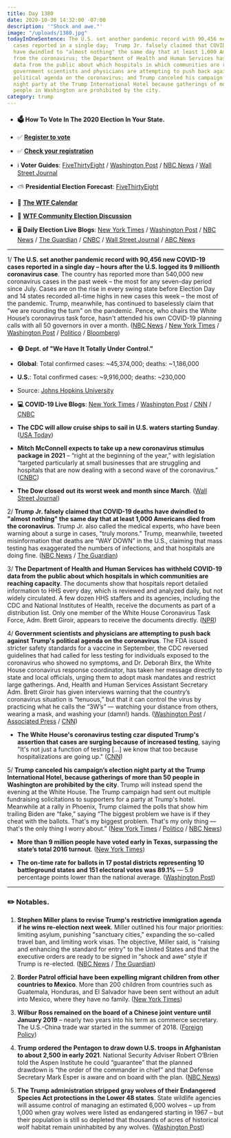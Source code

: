 ```yaml
---
title: Day 1380
date: 2020-10-30 14:32:00 -07:00
description: '"Shock and awe."'
image: "/uploads/1380.jpg"
todayInOneSentence: The U.S. set another pandemic record with 90,456 new COVID-19
  cases reported in a single day;  Trump Jr. falsely claimed that COVID-19 deaths
  have dwindled to "almost nothing" the same day that at least 1,000 Americans died
  from the coronavirus; the Department of Health and Human Services has withheld COVID-19
  data from the public about which hospitals in which communities are reaching capacity;
  government scientists and physicians are attempting to push back against Trump's
  political agenda on the coronavirus; and Trump canceled his campaign’s election
  night party at the Trump International Hotel because gatherings of more than 50
  people in Washington are prohibited by the city.
category: trump
---
```


* #### 🗳 How To Vote In The 2020 Election In Your State.

* ✅ **[Register to vote](https://www.vote.org/register-to-vote/)**

* ✅ **[Check your registration](https://www.vote.org/am-i-registered-to-vote/)**

* ℹ️ **Voter Guides**: [FiveThirtyEight](https://projects.fivethirtyeight.com/how-to-vote-2020/) / [Washington Post](https://www.washingtonpost.com/elections/2020/how-to-vote/) / [NBC News](https://www.nbcnews.com/specials/plan-your-vote-state-by-state-guide-voting-by-mail-early-in-person-voting-election/index.html?cid=bc_npd_nn_ms_np-1_200816) / [Wall Street Journal](https://www.wsj.com/articles/how-to-vote-by-mail-in-every-state-11597840923)

* ⛅️ **Presidential Election Forecast**: [FiveThirtyEight](https://projects.fivethirtyeight.com/2020-election-forecast/)

* 📆 **[The WTF Calendar](https://talk.whatthefuckjusthappenedtoday.com/t/the-wtf-event-calendar/5888)**

* 💬 **[WTF Community Election Discussion](https://talk.whatthefuckjusthappenedtoday.com/t/2020-general-election-trump-vs-biden/5758)**

* 🖥 **Daily Election Live Blogs**: [New York Times](https://www.nytimes.com/live/2020/10/30/us/trump-biden-election?action=click&module=Top%20Stories&pgtype=Homepage) / [Washington Post](https://www.washingtonpost.com/elections/2020/10/30/trump-biden-live-updates/) / [NBC News](https://www.nbcnews.com/politics/2020-election/live-blog/2020-10-30-trump-biden-election-n1245315) / [The Guardian](https://www.theguardian.com/us-news/live/2020/oct/29/us-election-2020-live-updates-donald-trump-joe-biden-rally-latest-news) / [CNBC](https://www.cnbc.com/2020/10/30/election-2020-live-updates.html) / [Wall Street Journal](https://www.wsj.com/livecoverage/latest-updates/election-live-updates-trump-biden?mod=hp_theme_election-2020-ribbon) / [ABC News](https://abcnews.go.com/Politics/live-updates/2020-election-campaign/?id=73917428)

---

1/ **The U.S. set another pandemic record with 90,456 new COVID-19 cases reported in a single day – hours after the U.S. logged its 9 millionth coronavirus case**. The country has reported more than 540,000 new coronavirus cases in the past week – the most for any seven-day period since July. Cases are on the rise in every swing state before Election Day and 14 states recorded all-time highs in new cases this week – the most of the pandemic. Trump, meanwhile, has continued to baselessly claim that "we are rounding the turn" on the pandemic. Pence, who chairs the White House’s coronavirus task force, hasn't attended his own COVID-19 planning calls with all 50 governors in over a month. ([NBC News](https://www.nbcnews.com/news/us-news/u-s-records-more-90-000-covid-19-cases-one-n1245450) / [New York Times](https://www.nytimes.com/interactive/2020/10/30/us/us-covid-case-record.html) / [Washington Post](https://www.washingtonpost.com/graphics/2020/elections/swing-states-covid-cases/) / [Politico](https://www.politico.com/news/2020/10/29/pence-absent-coronavirus-calls-433637) / [Bloomberg](https://www.bloomberg.com/news/articles/2020-10-30/record-14-states-hit-covid-peaks-as-surge-spreads-coast-to-coast?sref=MIBMEEoj))

* #### 😷 Dept. of "We Have It Totally Under Control."

* **Global**: Total confirmed cases: \~45,374,000; deaths: \~1,186,000

* **U.S.**: Total confirmed cases: \~9,916,000; deaths: \~230,000

* Source: [Johns Hopkins University](https://coronavirus.jhu.edu/map.html)

* **💻 COVID-19 Live Blogs**: [New York Times](https://www.nytimes.com/live/2020/10/30/world/covid-19-coronavirus-updates?action=click&module=Top%20Stories&pgtype=Homepage) / [Washington Post](https://www.washingtonpost.com/nation/2020/10/30/coronavirus-covid-live-updates-us/) / [CNN](https://www.cnn.com/world/live-news/coronavirus-pandemic-10-30-20-intl/index.html) / [CNBC](https://www.cnbc.com/2020/10/30/coronavirus-live-updates-latest-news-on-the-covid-19-pandemic.html)

* **The CDC will allow cruise ships to sail in U.S. waters starting Sunday**. ([USA Today](https://www.usatoday.com/story/travel/cruises/2020/10/30/cdc-lifts-no-sail-order-issues-framework-conditional-sailing/6051655002/))

* **Mitch McConnell expects to take up a new coronavirus stimulus package in 2021** – “right at the beginning of the year,” with legislation “targeted particularly at small businesses that are struggling and hospitals that are now dealing with a second wave of the coronavirus.” ([CNBC](https://www.cnbc.com/2020/10/30/coronavirus-stimulus-update-pelosi-mcconnell-and-trump-talk-relief-deal.html))

* **The Dow closed out its worst week and month since March**. ([Wall Street Journal](https://www.wsj.com/articles/global-stock-markets-dow-update-10-30-2020-11604046237?mod=hp_lead_pos1))

2/ **Trump Jr. falsely claimed that COVID-19 deaths have dwindled to "almost nothing" the same day that at least 1,000 Americans died from the coronavirus**. Trump Jr. also called the medical experts, who have been warning about a surge in cases, "truly morons." Trump, meanwhile, tweeted misinformation that deaths are “WAY DOWN” in the U.S., claiming that mass testing has exaggerated the numbers of infections, and that hospitals are doing fine. ([NBC News](https://www.nbcnews.com/politics/politics-news/donald-trump-jr-says-covid-numbers-are-almost-nothing-day-n1245449) / [The Guardian](https://www.theguardian.com/world/2020/oct/30/donald-trump-coronavirus-deaths-don-jr))

3/ **The Department of Health and Human Services has withheld COVID-19 data from the public about which hospitals in which communities are reaching capacity**. The documents show that hospitals report detailed information to HHS every day, which is reviewed and analyzed daily, but not widely circulated. A few dozen HHS staffers and its agencies, including the CDC and National Institutes of Health, receive the documents as part of a distribution list. Only one member of the White House Coronavirus Task Force, Adm. Brett Giroir, appears to receive the documents directly. ([NPR](https://www.npr.org/sections/health-shots/2020/10/30/929239481/internal-documents-reveal-covid-19-hospitalization-data-the-government-keeps-hid?origin=notify))

4/ **Government scientists and physicians are attempting to push back against Trump's political agenda on the coronavirus**. The FDA issued stricter safety standards for a vaccine in September, the CDC reversed guidelines that had called for less testing for individuals exposed to the coronavirus who showed no symptoms, and Dr. Deborah Birx, the White House coronavirus response coordinator, has taken her message directly to state and local officials, urging them to adopt mask mandates and restrict large gatherings. And, Health and Human Services Assistant Secretary Adm. Brett Giroir has given interviews warning that the country’s coronavirus situation is “tenuous,” but that it can control the virus by practicing what he calls the “3W’s” — watching your distance from others, wearing a mask, and washing your (damn!) hands. ([Washington Post](https://www.washingtonpost.com/health/2020/10/30/trump-scientists-covid/) / [Associated Press](https://apnews.com/article/election-2020-donald-trump-pandemics-virus-outbreak-public-health-12a2015d9bb85cf13f2debcf85fb35d5) / [CNN](https://www.cnn.com/2020/10/29/politics/deborah-birx-task-force-scott-atlas/index.html))

* **The White House's coronavirus testing czar disputed Trump's assertion that cases are surging because of increased testing**, saying "It's not just a function of testing \[...\] we know that too because hospitalizations are going up." ([CNN](https://www.cnn.com/2020/10/28/politics/brett-giroir-trump-coronavirus-testing/index.html))

5/ **Trump canceled his campaign’s election night party at the Trump International Hotel, because gatherings of more than 50 people in Washington are prohibited by the city**. Trump will  instead spend the evening at the White House. The Trump campaign had sent out multiple fundraising solicitations to supporters for a party at Trump's hotel. Meanwhile at a rally in Phoenix, Trump claimed the polls that show him trailing Biden are “fake,” saying “The biggest problem we have is if they cheat with the ballots. That's my biggest problem. That's my only thing — that's the only thing I worry about.” ([New York Times](https://www.nytimes.com/2020/10/30/us/elections/trump-remakes-his-election-night-plans.html) / [Politico](https://www.politico.com/news/2020/10/30/eric-trump-election-night-party-433669) / [NBC News](https://www.nbcnews.com/politics/2020-election/trump-has-signaled-he-won-t-accept-election-loss-many-n1245304))

* **More than 9 million people have voted early in Texas, surpassing the state’s total 2016 turnout**. ([New York Times](https://www.nytimes.com/2020/10/30/us/elections/more-than-9-million-people-have-voted-early-in-texas-surpassing-the-states-total-2016-turnout.html))

* **The on-time rate for ballots in 17 postal districts representing 10 battleground states and 151 electoral votes was 89.1%** — 5.9 percentage points lower than the national average. ([Washington Post](https://www.washingtonpost.com/business/2020/10/30/postal-service-absentee-ballots-2020-election/))

---

### ✏️ Notables.

1. **Stephen Miller plans to revise Trump's restrictive immigration agenda if he wins re-election next week**. Miller outlined his four major priorities: limiting asylum, punishing "sanctuary cities," expanding the so-called travel ban, and limiting work visas. The objective, Miller said, is "raising and enhancing the standard for entry" to the United States and that the executive orders are ready to be signed in “shock and awe” style if Trump is re-elected. ([NBC News](https://www.nbcnews.com/politics/immigration/trump-adviser-stephen-miller-reveals-aggressive-second-term-immigration-agenda-n1245407) / [The Guardian](https://www.theguardian.com/us-news/2020/oct/28/stephen-miller-trump-second-term-immigration-blitz))

2. **Border Patrol official have been expelling migrant children from other countries to Mexico**. More than 200 children from countries such as Guatemala, Honduras, and El Salvador have been sent without an adult into Mexico, where they have no family. ([New York Times](https://www.nytimes.com/2020/10/30/us/migrant-children-expulsions-mexico.html))

3. **Wilbur Ross remained on the board of a Chinese joint venture until January 2019** – nearly two years into his term as commerce secretary. The U.S.-China trade war started in the summer of 2018. ([Foreign Policy](https://foreignpolicy.com/2020/10/29/ross-china-board-trade/))

4. **Trump ordered the Pentagon to draw down U.S. troops in Afghanistan to about 2,500 in early 2021**. National Security Adviser Robert O’Brien told the Aspen Institute he could “guarantee” that the planned drawdown is “the order of the commander in chief” and that Defense Secretary Mark Esper is aware and on board with the plan. ([NBC News](https://www.nbcnews.com/news/military/o-brien-confirms-trump-ordered-pentagon-cut-u-s-troops-n1243740))

5. **The Trump administration stripped gray wolves of their Endangered Species Act protections in the Lower 48 states**. State wildlife agencies will assume control of managing an estimated 6,000 wolves – up from 1,000 when gray wolves were listed as endangered starting in 1967 – but their population is still so depleted that thousands of acres of historical wolf habitat remain uninhabited by any wolves. ([Washington Post](https://www.washingtonpost.com/climate-environment/2020/10/29/trump-strips-protections-endangered-gray-wolves/))